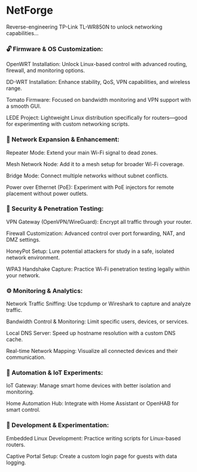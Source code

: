 # NetForge
Reverse-engineering TP-Link TL-WR850N to unlock networking capabilities...


### 🔓 Firmware & OS Customization:
OpenWRT Installation: Unlock Linux-based control with advanced routing, firewall, and monitoring options.

DD-WRT Installation: Enhance stability, QoS, VPN capabilities, and wireless range.

Tomato Firmware: Focused on bandwidth monitoring and VPN support with a smooth GUI.

LEDE Project: Lightweight Linux distribution specifically for routers—good for experimenting with custom networking scripts.

### 📶 Network Expansion & Enhancement:
Repeater Mode: Extend your main Wi-Fi signal to dead zones.

Mesh Network Node: Add it to a mesh setup for broader Wi-Fi coverage.

Bridge Mode: Connect multiple networks without subnet conflicts.

Power over Ethernet (PoE): Experiment with PoE injectors for remote placement without power outlets.

### 🔐 Security & Penetration Testing:
VPN Gateway (OpenVPN/WireGuard): Encrypt all traffic through your router.

Firewall Customization: Advanced control over port forwarding, NAT, and DMZ settings.

HoneyPot Setup: Lure potential attackers for study in a safe, isolated network environment.

WPA3 Handshake Capture: Practice Wi-Fi penetration testing legally within your network.

### ⚙️ Monitoring & Analytics:
Network Traffic Sniffing: Use tcpdump or Wireshark to capture and analyze traffic.

Bandwidth Control & Monitoring: Limit specific users, devices, or services.

Local DNS Server: Speed up hostname resolution with a custom DNS cache.

Real-time Network Mapping: Visualize all connected devices and their communication.

### 🤖 Automation & IoT Experiments:
IoT Gateway: Manage smart home devices with better isolation and monitoring.

Home Automation Hub: Integrate with Home Assistant or OpenHAB for smart control.

### 🧪 Development & Experimentation:
Embedded Linux Development: Practice writing scripts for Linux-based routers.

Captive Portal Setup: Create a custom login page for guests with data logging.

